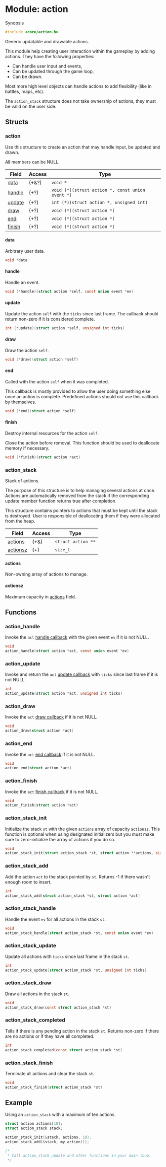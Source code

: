 # Module: action

Synopsis

```c
#include <core/action.h>
```

Generic updatable and drawable actions.

This module help creating user interaction within the gameplay by adding
actions. They have the following properties:

- Can handle user input and events,
- Can be updated through the game loop,
- Can be drawn.

Most more high level objects can handle actions to add flexibility (like in
battles, maps, etc).

The `action_stack` structure does not take ownership of actions, they must be
valid on the user side.

## Structs

### action

Use this structure to create an action that may handle input, be updated and
drawn.

All members can be NULL.

| Field             | Access | Type                                             |
|-------------------|--------|--------------------------------------------------|
| [data](#data)     | (+&?)  | `void *`                                         |
| [handle](#handle) | (+?)   | `void (*)(struct action *, const union event *)` |
| [update](#update) | (+?)   | `int (*)(struct action *, unsigned int)`         |
| [draw](#draw)     | (+?)   | `void (*)(struct action *)`                      |
| [end](#end)       | (+?)   | `void (*)(struct action *)`                      |
| [finish](#finish) | (+?)   | `void (*)(struct action *)`                      |

#### data

Arbitrary user data.

```c
void *data
```

#### handle

Handle an event.

```c
void (*handle)(struct action *self, const union event *ev)
```

#### update

Update the action `self` with the `ticks` since last frame. The callback should
return non-zero if it is considered complete.

```c
int (*update)(struct action *self, unsigned int ticks)
```

#### draw

Draw the action `self`.

```c
void (*draw)(struct action *self)
```

#### end

Called with the action `self` when it was completed.

This callback is mostly provided to allow the user doing something else once an
action is complete. Predefined actions should not use this callback by
themselves.

```c
void (*end)(struct action *self)
```

#### finish

Destroy internal resources for the action `self`.

Close the action before removal. This function should be used to deallocate
memory if necessary.

```c
void (*finish)(struct action *act)
```

### action\_stack

Stack of actions.

The purpose of this structure is to help managing several actions at once.
Actions are automatically removed from the stack if the corresponding update
member function returns true after completion.

This structure contains pointers to actions that must be kept until the stack is
destroyed. User is responsible of deallocating them if they were allocated from
the heap.

| Field                 | Access | Type                               |
|-----------------------|--------|------------------------------------|
| [actions](#actions)   | (+&)   | `struct action **`                 |
| [actionsz](#actionsz) | (+)    | `size_t`                           |

#### actions

Non-owning array of actions to manage.

#### actionsz

Maximum capacity in [actions](#actions) field.

## Functions

### action\_handle

Invoke the `act` [handle callback](#handle) with the given event `ev` if it is
not NULL.

```c
void
action_handle(struct action *act, const union event *ev)
```

### action\_update

Invoke and return the `act` [update callback](#update) with `ticks` since last
frame if it is not NULL.

```c
int
action_update(struct action *act, unsigned int ticks)
```

### action\_draw

Invoke the `act` [draw callback](#draw) if it is not NULL.

```c
void
action_draw(struct action *act)
```

### action\_end

Invoke the `act` [end callback](#end) if it is not NULL.

```c
void
action_end(struct action *act)
```

### action\_finish

Invoke the `act` [finish callback](#finish) if it is not NULL.

```c
void
action_finish(struct action *act)
```

### action\_stack\_init

Initialize the stack `st` with the given `actions` array of capacity `actionsz`.
This function is optional when using designated initializers but you must make
sure to zero-initialize the array of actions if you do so.

```c
void
action_stack_init(struct action_stack *st, struct action **actions, size_t actionsz)
```

### action\_stack\_add

Add the action `act` to the stack pointed by `st`. Returns -1 if there wasn't
enough room to insert.

```c
int
action_stack_add(struct action_stack *st, struct action *act)
```

### action\_stack\_handle

Handle the event `ev` for all actions in the stack `st`.

```c
void
action_stack_handle(struct action_stack *st, const union event *ev)
```

### action\_stack\_update

Update all actions with `ticks` since last frame in the stack `st`.

```c
int
action_stack_update(struct action_stack *st, unsigned int ticks)
```

### action\_stack\_draw

Draw all actions in the stack `st`.

```c
void
action_stack_draw(const struct action_stack *st)
```

### action\_stack\_completed

Tells if there is any pending action in the stack `st`. Returns non-zero if
there are no actions or if they have all completed.

```c
int
action_stack_completed(const struct action_stack *st)
```

### action\_stack\_finish

Terminate all actions and clear the stack `st`.

```c
void
action_stack_finish(struct action_stack *st)
```

## Example

Using an `action_stack` with a maximum of ten actions.

```c
struct action actions[10];
struct action_stack stack;

action_stack_init(&stack, actions, 10);
action_stack_add(&stack, my_action());

/*
 * Call action_stack_update and other functions in your main loop.
 */
```
